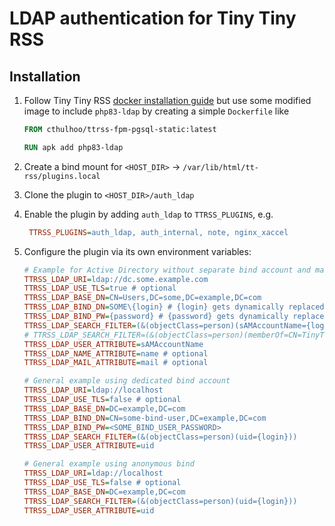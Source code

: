 # LDAP authentication for Tiny Tiny RSS

## Installation

1. Follow Tiny Tiny RSS [docker installation guide](https://tt-rss.org/wiki/InstallationNotes) but use some modified image to include `php83-ldap` by creating a simple `Dockerfile` like
    ```Dockerfile
    FROM cthulhoo/ttrss-fpm-pgsql-static:latest

    RUN apk add php83-ldap
    ```
1. Create a bind mount for `<HOST_DIR>` -> `/var/lib/html/tt-rss/plugins.local`
1. Clone the plugin to `<HOST_DIR>/auth_ldap`
1. Enable the plugin by adding `auth_ldap` to `TTRSS_PLUGINS`, e.g.
    ```ini
     TTRSS_PLUGINS=auth_ldap, auth_internal, note, nginx_xaccel
    ```
1. Configure the plugin via its own environment variables:

    ```ini
    # Example for Active Directory without separate bind account and mail/name attributes
    TTRSS_LDAP_URI=ldap://dc.some.example.com
    TTRSS_LDAP_USE_TLS=true # optional
    TTRSS_LDAP_BASE_DN=CN=Users,DC=some,DC=example,DC=com
    TTRSS_LDAP_BIND_DN=SOME\{login} # {login} gets dynamically replaced
    TTRSS_LDAP_BIND_PW={password} # {password} gets dynamically replaced
    TTRSS_LDAP_SEARCH_FILTER=(&(objectClass=person)(sAMAccountName={login})) # {login} gets dynamically replaced 
    # TTRSS_LDAP_SEARCH_FILTER=(&(objectClass=person)(memberOf=CN=TinyTinyRSS-Users,CN=Users,DC=some,DC=example,DC=com)(sAMAccountName={login}))
    TTRSS_LDAP_USER_ATTRIBUTE=sAMAccountName
    TTRSS_LDAP_NAME_ATTRIBUTE=name # optional
    TTRSS_LDAP_MAIL_ATTRIBUTE=mail # optional

    # General example using dedicated bind account
    TTRSS_LDAP_URI=ldap://localhost
    TTRSS_LDAP_USE_TLS=false # optional
    TTRSS_LDAP_BASE_DN=DC=example,DC=com
    TTRSS_LDAP_BIND_DN=CN=some-bind-user,DC=example,DC=com
    TTRSS_LDAP_BIND_PW=<SOME_BIND_USER_PASSWORD>
    TTRSS_LDAP_SEARCH_FILTER=(&(objectClass=person)(uid={login}))
    TTRSS_LDAP_USER_ATTRIBUTE=uid

    # General example using anonymous bind
    TTRSS_LDAP_URI=ldap://localhost
    TTRSS_LDAP_USE_TLS=false # optional
    TTRSS_LDAP_BASE_DN=DC=example,DC=com
    TTRSS_LDAP_SEARCH_FILTER=(&(objectClass=person)(uid={login}))
    TTRSS_LDAP_USER_ATTRIBUTE=uid
    ```